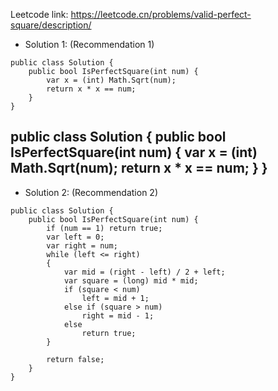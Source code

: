 Leetcode link: https://leetcode.cn/problems/valid-perfect-square/description/ 

- Solution 1: (Recommendation 1)
```
public class Solution {
    public bool IsPerfectSquare(int num) {
        var x = (int) Math.Sqrt(num);
        return x * x == num;
    }
}
```
public class Solution {
    public bool IsPerfectSquare(int num) {
        var x = (int) Math.Sqrt(num);
        return x * x == num;
    }
}
--- 

- Solution 2: (Recommendation 2)
```
public class Solution {
    public bool IsPerfectSquare(int num) {
        if (num == 1) return true;
        var left = 0;
        var right = num;
        while (left <= right)
        {
            var mid = (right - left) / 2 + left;
            var square = (long) mid * mid;
            if (square < num)
                left = mid + 1;
            else if (square > num)
                right = mid - 1;
            else
                return true;
        }

        return false;
    }
}
```
